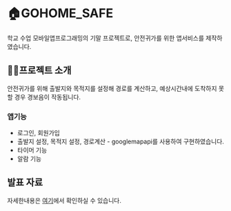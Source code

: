# 🏠GOHOME_SAFE
학교 수업 모바일앱프로그래밍의 기말 프로젝트로, 안전귀가를 위한 앱서비스를 제작하였습니다.


## 👩‍💻프로젝트 소개
안전귀가를 위해 출발지와 목적지를 설정해 경로를 계산하고, 예상시간내에 도착하지 못할 경우 경보음이 작동됩니다.


### 앱기능
- 로그인, 회원가입
- 출발지 설정, 목적지 설정, 경로계산 - googlemapapi를 사용하여 구현하였습니다.
- 타이머 기능
- 알람 기능


## 발표 자료
자세한내용은 [여기](https://drive.google.com/file/d/15DkTDxtKeG5FImIElclMupFT_HXjiKar/view?usp=sharing)에서 확인하실 수 있습니다.
